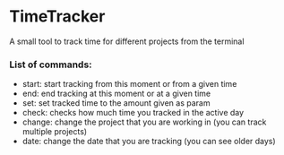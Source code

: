 # TimeTracker
A small tool to track time for different projects from the terminal

### List of commands:
- start: start tracking from this moment or from a given time
- end: end tracking at this moment or at a given time
- set: set tracked time to the amount given as param
- check: checks how much time you tracked in the active day
- change: change the project that you are working in (you can track multiple projects)
- date: change the date that you are tracking (you can see older days)
